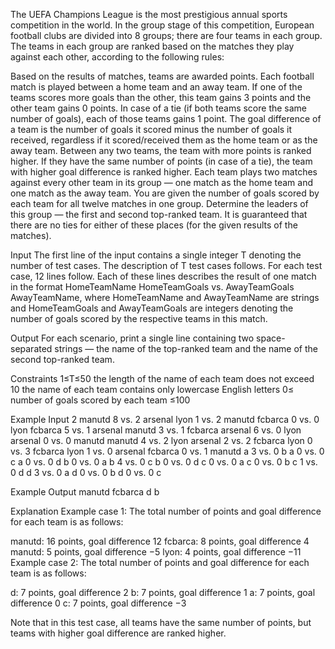 The UEFA Champions League is the most prestigious annual sports competition in the world. In the group stage of this competition, European football clubs are divided into 8 groups; there are four teams in each group. The teams in each group are ranked based on the matches they play against each other, according to the following rules:

Based on the results of matches, teams are awarded points. Each football match is played between a home team and an away team. If one of the teams scores more goals than the other, this team gains 3 points and the other team gains 0 points. In case of a tie (if both teams score the same number of goals), each of those teams gains 1 point.
The goal difference of a team is the number of goals it scored minus the number of goals it received, regardless if it scored/received them as the home team or as the away team.
Between any two teams, the team with more points is ranked higher.
If they have the same number of points (in case of a tie), the team with higher goal difference is ranked higher.
Each team plays two matches against every other team in its group ― one match as the home team and one match as the away team. You are given the number of goals scored by each team for all twelve matches in one group. Determine the leaders of this group ― the first and second top-ranked team. It is guaranteed that there are no ties for either of these places (for the given results of the matches).

Input
The first line of the input contains a single integer T denoting the number of test cases. The description of T test cases follows.
For each test case, 12 lines follow. Each of these lines describes the result of one match in the format HomeTeamName HomeTeamGoals vs. AwayTeamGoals AwayTeamName, where HomeTeamName and AwayTeamName are strings and HomeTeamGoals and AwayTeamGoals are integers denoting the number of goals scored by the respective teams in this match.

Output
For each scenario, print a single line containing two space-separated strings ― the name of the top-ranked team and the name of the second top-ranked team.

Constraints
1≤T≤50
the length of the name of each team does not exceed 10
the name of each team contains only lowercase English letters
0≤ number of goals scored by each team ≤100

Example Input
2
manutd 8 vs. 2 arsenal
lyon 1 vs. 2 manutd
fcbarca 0 vs. 0 lyon
fcbarca 5 vs. 1 arsenal
manutd 3 vs. 1 fcbarca
arsenal 6 vs. 0 lyon
arsenal 0 vs. 0 manutd
manutd 4 vs. 2 lyon
arsenal 2 vs. 2 fcbarca
lyon 0 vs. 3 fcbarca
lyon 1 vs. 0 arsenal
fcbarca 0 vs. 1 manutd
a 3 vs. 0 b
a 0 vs. 0 c
a 0 vs. 0 d
b 0 vs. 0 a
b 4 vs. 0 c
b 0 vs. 0 d
c 0 vs. 0 a
c 0 vs. 0 b
c 1 vs. 0 d
d 3 vs. 0 a
d 0 vs. 0 b
d 0 vs. 0 c

Example Output
manutd fcbarca
d b

Explanation
Example case 1: The total number of points and goal difference for each team is as follows:

manutd: 16 points, goal difference 12
fcbarca: 8 points, goal difference 4
manutd: 5 points, goal difference −5
lyon: 4 points, goal difference −11
Example case 2: The total number of points and goal difference for each team is as follows:

d: 7 points, goal difference 2
b: 7 points, goal difference 1
a: 7 points, goal difference 0
c: 7 points, goal difference −3

Note that in this test case, all teams have the same number of points, but teams with higher goal difference are ranked higher.
